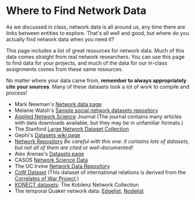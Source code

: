 # Where to Find Network Data

As we discussed in class, network data is all around us, any time there are links between entities to explore. That's all well and good, but where do you actually find network data when you need it?

This page includes a list of great resources for network data. Much of this data comes straight from real network researchers. You can use this page to find data for your projects, and much of the data for our in-class assignments comes from these same resources.

No matter where your data came from, **remember to always appropriately cite your sources**. Many of these datasets took a lot of work to compile and process!

- Mark Newman's [Network data page](http://www-personal.umich.edu/~mejn/netdata/)
- Melanie Walsh's [Sample social network datasets repository](https://github.com/melaniewalsh/sample-social-network-datasets)
- [Applied Network Science](https://appliednetsci.springeropen.com/) Journal (The journal contains many articles with data downloads available, but they may be in unfamiliar formats.)
- The Stanford [Large Network Dataset Collection](https://snap.stanford.edu/data/)
- Gephi's [Datasets wiki page](https://github.com/gephi/gephi/wiki/Datasets)
- [Network Repository](https://networkrepository.com/index.php) *Be careful with this one: it contains lots of datasets, but not all of them are cited or well-documented!*
- Alex Arenas's [Datasets page](https://deim.urv.cat/~alexandre.arenas/data/welcome.htm)
- CASOS [Network Science Data](http://www.casos.cs.cmu.edu/tools/data2.php)
- The UC Irvine [Network Data Repository](http://networkdata.ics.uci.edu/index.html)
- [CoW Dataset](../data/Cow_edit.net) (This dataset of international relations is derived from the [Correlates of War Project](https://correlatesofwar.org/).)
- [KONECT datasets](http://konect.cc/networks/): The Koblenz Network Collection
- The temporal Quaker network data: [Edgelist](../data/quaker_edgelist.csv), [Nodelist](../data/quaker_nodelist.csv)